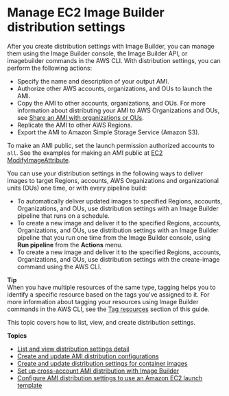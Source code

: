 # Manage EC2 Image Builder distribution settings<a name="manage-distribution-settings"></a>

After you create distribution settings with Image Builder, you can manage them using the Image Builder console, the Image Builder API, or imagebuilder commands in the AWS CLI\. With distribution settings, you can perform the following actions:
+ Specify the name and description of your output AMI\.
+ Authorize other AWS accounts, organizations, and OUs to launch the AMI\.
+ Copy the AMI to other accounts, organizations, and OUs\. For more information about distributing your AMI to AWS Organizations and OUs, see [Share an AMI with organizations or OUs](https://docs.aws.amazon.com/AWSEC2/latest/UserGuide/share-amis-with-organizations-and-OUs.html)\.
+ Replicate the AMI to other AWS Regions\.
+ Export the AMI to Amazon Simple Storage Service \(Amazon S3\)\.

To make an AMI public, set the launch permission authorized accounts to `all`\. See the examples for making an AMI public at [EC2 ModifyImageAttribute](https://docs.aws.amazon.com/imagebuilder/latest/APIReference/API_ModifyImageAttribute.html)\.

You can use your distribution settings in the following ways to deliver images to target Regions, accounts, AWS Organizations and organizational units \(OUs\) one time, or with every pipeline build:
+ To automatically deliver updated images to specified Regions, accounts, Organizations, and OUs, use distribution settings with an Image Builder pipeline that runs on a schedule\.
+ To create a new image and deliver it to the specified Regions, accounts, Organizations, and OUs, use distribution settings with an Image Builder pipeline that you run one time from the Image Builder console, using **Run pipeline** from the **Actions** menu\.
+ To create a new image and deliver it to the specified Regions, accounts, Organizations, and OUs, use distribution settings with the []()create\-image command using the AWS CLI\.

**Tip**  
When you have multiple resources of the same type, tagging helps you to identify a specific resource based on the tags you've assigned to it\. For more information about tagging your resources using Image Builder commands in the AWS CLI, see the [Tag resources](tag-resources.md) section of this guide\.

This topic covers how to list, view, and create distribution settings\.

**Topics**
+ [List and view distribution settings detail](distribution-settings-detail.md)
+ [Create and update AMI distribution configurations](cr-upd-ami-distribution-settings.md)
+ [Create and update distribution settings for container images](cr-upd-container-distribution-settings.md)
+ [Set up cross\-account AMI distribution with Image Builder](cross-account-dist.md)
+ [Configure AMI distribution settings to use an Amazon EC2 launch template](dist-using-launch-template.md)